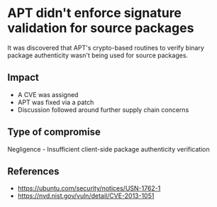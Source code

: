 # APT didn't enforce signature validation for source packages

It was discovered that APT's crypto-based routines to verify binary package
authenticity wasn't being used for source packages.

## Impact

- A CVE was assigned
- APT was fixed via a patch
- Discussion followed around further supply chain concerns

## Type of compromise

Negligence - Insufficient client-side package authenticity verification

## References

- https://ubuntu.com/security/notices/USN-1762-1
- https://nvd.nist.gov/vuln/detail/CVE-2013-1051
